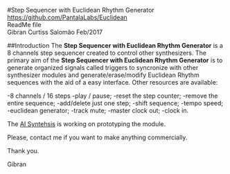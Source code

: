 #Step Sequencer with Euclidean Rhythm Generator
https://github.com/PantalaLabs/Euclidean  
ReadMe file  
Gibran Curtiss Salomão Feb/2017  

##Introduction
The **Step Sequencer with Euclidean Rhythm Generator** is a 8 channels step sequencer created to control other synthesizers.
The primary aim of the **Step Sequencer with Euclidean Rhythm Generator** is to generate organized signals called triggers to 
syncronize with other synthesizer modules and generate/erase/modify Euclidean Rhythm sequences with the aid of a easy interface.
Other resources are available:

-8 channels / 16 steps
-play / pause;
-reset the step counter;
-remove the entire sequence;
-add/delete just one step;
-shift sequence;
-tempo speed;
-euclidean generator;
-track mute;
-master clock out;
-clock in.

The <a href="http://aisynthesis.com/">AI Syntehsis</a> is working on prototyping the module.

Please, contact me if you want to make anything commercially.

Thank you.

Gibran
